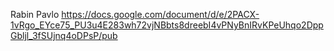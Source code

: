Rabin Pavlo
https://docs.google.com/document/d/e/2PACX-1vRgo_EYce75_PU3u4E283wh72vjNBbts8dreebI4vPNyBnIRvKPeUhqo2DppGbljl_3fSUjnq4oDPsP/pub
